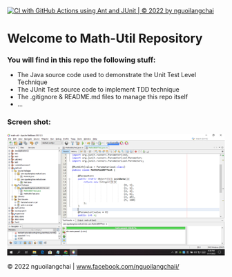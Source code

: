[![CI with GitHub Actions using Ant and JUnit | © 2022 by nguoilangchai](https://github.com/nguoilangchai/math-util/actions/workflows/ci-junit.yml/badge.svg)](https://github.com/nguoilangchai/math-util/actions/workflows/ci-junit.yml)

# Welcome to Math-Util Repository

### You will find in this repo the following stuff:
* The Java source code used to demonstrate the Unit Test Level 
Technique
* The JUnit Test source code to implement TDD technique
* The .gitignore & README.md files to manage this repo itself
* ...

### Screen shot:
![DDT & TDD with JUnit](https://github.com/nguoilangchai/math-util/blob/main/views/DDT%20with%20JUnit.png)

© 2022 nguoilangchai | www.facebook.com/nguoilangchaii/